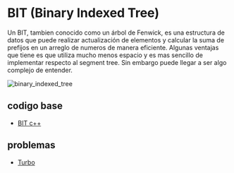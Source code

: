 # BIT (Binary Indexed Tree)
Un BIT, tambien conocido como un árbol de Fenwick, es una estructura de datos que puede realizar actualización de elementos y calcular la suma de prefijos en un arreglo de numeros de manera eficiente. Algunas ventajas que tiene es que utiliza mucho menos espacio y es mas sencillo de implementar respecto al segment tree. Sin embargo puede llegar a ser algo complejo de entender.

![binary_indexed_tree](https://user-images.githubusercontent.com/101950765/194737764-bf4cd5bc-0bc8-410c-8da2-5afc4270b1aa.png)

## codigo base
- [BIT c++](https://github.com/dylanjitt/Algoritmica/blob/main/contenido/Estructura_de_datos/BIT/BIT.cpp)

## problemas
- [Turbo](https://vjudge.net/contest/518038#problem/C)
